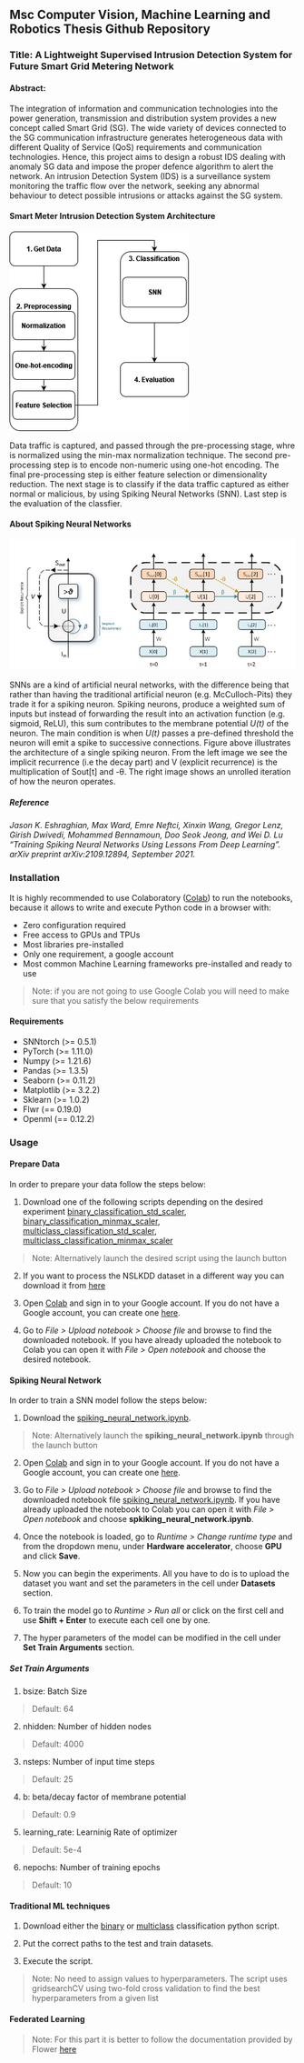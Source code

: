 ## Msc Computer Vision, Machine Learning and Robotics Thesis Github Repository
### Title: A Lightweight Supervised Intrusion Detection System for Future Smart Grid Metering Network
#### Abstract:
The integration of information and communication technologies into the power generation, 
transmission and distribution system provides a new concept called Smart Grid (SG). The 
wide variety of devices connected to the SG communication infrastructure generates heterogeneous data with different Quality of Service (QoS) requirements and communication 
technologies. Hence, this project aims to design a robust IDS dealing with anomaly SG data and impose the proper defence algorithm to alert the network. An intrusion Detection 
System (IDS) is a surveillance system monitoring the traffic flow over the network, seeking any abnormal behaviour to detect possible intrusions or attacks against the SG system.

####  Smart Meter Intrusion Detection System Architecture
![plot](https://github.com/sotirischatzimiltis/MscThesis/blob/main/Images/smart_meter_architecture.png)

Data traffic is captured, and passed through the pre-processing stage, whre is normalized using the min-max normalization technique.
The second pre-processing step is to encode non-numeric using one-hot encoding. 
The final pre-processing step is either feature selection or dimensionality reduction. 
The next stage is to classify if the data traffic captured as either normal or malicious, by using Spiking Neural Networks (SNN).
Last step is the evaluation of the classfier.

#### About Spiking Neural Networks
![plot](https://github.com/sotirischatzimiltis/MscThesis/blob/main/Images/leaky_neuron_SNN.JPG)

SNNs are a kind of artificial neural networks, with the difference being that rather than having the traditional artificial neuron (e.g. McCulloch-Pits) they trade it for a spiking neuron. Spiking neurons, produce a weighted sum of inputs but instead of forwarding the result into an activation function (e.g. sigmoid, ReLU), this sum contributes to the membrane potential *U(t)* of the neuron. The main condition is when *U(t)* passes a pre-defined threshold the neuron will emit a spike to successive connections. Figure above illustrates the architecture of a single spiking neuron. From the left image we see the implicit recurrence (i.e the decay part) and V (explicit recurrence) is the multiplication of Sout[t] and -θ. The right image shows an unrolled iteration of how the neuron operates. 


##### Reference 
*Jason K. Eshraghian, Max Ward, Emre Neftci, Xinxin Wang, Gregor Lenz, Girish Dwivedi, Mohammed Bennamoun, Doo Seok Jeong, and Wei D. Lu “Training Spiking Neural Networks Using Lessons From Deep Learning”. arXiv preprint arXiv:2109.12894, September 2021.*

### Installation 
It is highly recommended to use Colaboratory ([Colab](https://colab.research.google.com/notebooks/welcome.ipynb)) to run the notebooks, because it allows to write and execute Python code in a browser with:

- Zero configuration required
- Free access to GPUs and TPUs
- Most libraries pre-installed
- Only one requirement, a google account
- Most common Machine Learning frameworks pre-installed and ready to use

> Note: if you are not going to use Google Colab you will need to make sure that you satisfy the below requirements

#### Requirements
- SNNtorch (>= 0.5.1)
- PyTorch (>= 1.11.0)
- Numpy (>= 1.21.6)
- Pandas (>= 1.3.5)
- Seaborn (>= 0.11.2)
- Matplotlib (>= 3.2.2)
- Sklearn (>= 1.0.2)
- Flwr (== 0.19.0)
- Openml (== 0.12.2)

### Usage 
  #### Prepare Data
  In order to prepare your data follow the steps below:

  1. Download one of the following scripts depending on the desired experiment
[binary_classification_std_scaler](https://github.com/sotirischatzimiltis/MscThesis/blob/main/DataPreProcessing/BinaryClassification/nsl_kdd_preprocessing_binary_stdscaler.ipynb),
[binary_classification_minmax_scaler](https://github.com/sotirischatzimiltis/MscThesis/blob/main/DataPreProcessing/BinaryClassification/nsl_kdd_preprocessing_binary_minmaxscaler.ipynb),
[multiclass_classification_std_scaler](https://github.com/sotirischatzimiltis/MscThesis/blob/main/DataPreProcessing/MultiClassClassification/nsl_kdd_preprocessing_multiclass_stdscaler.ipynb),
[multiclass_classification_minmax_scaler](https://github.com/sotirischatzimiltis/MscThesis/blob/main/DataPreProcessing/MultiClassClassification/nsl_kdd_preprocessing_multiclass_minmaxscaler.ipynb)
  > Note: Alternatively launch the desired script using the launch button 

  2. If you want to process the NSLKDD dataset in a different way you can download it from [here](https://www.unb.ca/cic/datasets/nsl.html)
    
  3. Open [Colab](https://colab.research.google.com/notebooks/welcome.ipynb) and sign in to your Google account. If you do not have a Google account, you can create one [here](https://accounts.google.com/signup/v2/webcreateaccount?hl=en&flowName=GlifWebSignIn&flowEntry=SignUp).

  4. Go to _File > Upload notebook > Choose file_ and browse to find the downloaded notebook. If you have already uploaded the notebook to Colab you can open it with _File > Open notebook_ and choose the desired notebook. 
  
#### Spiking Neural Network
In order to train a SNN model follow the steps below:

1. Download the [spiking_neural_network.ipynb](https://github.com/sotirischatzimiltis/MscThesis/blob/main/SpikingNeuralNetwork/spiking_neural_network.ipynb ).
> Note: Alternatively launch the **spiking_neural_network.ipynb** through the launch button
2. Open [Colab](https://colab.research.google.com/notebooks/welcome.ipynb) and sign in to your Google account. If you do not have a Google account, you can create one [here](https://accounts.google.com/signup/v2/webcreateaccount?hl=en&flowName=GlifWebSignIn&flowEntry=SignUp).

3. Go to _File > Upload notebook > Choose file_ and browse to find the downloaded notebook file [spiking_neural_network.ipynb](https://github.com/sotirischatzimiltis/MscThesis/blob/main/SpikingNeuralNetwork/spiking_neural_network.ipynb ). If you have already uploaded the notebook to Colab you can open it with _File > Open notebook_ and choose **spkiking_neural_network.ipynb**. 

3. Once the notebook is loaded, go to _Runtime > Change runtime type_ and from the dropdown menu, under **Hardware accelerator**, choose **GPU** and click **Save**.

5. Now you can begin the experiments. All you have to do is to upload the dataset you want and set the parameters in the cell under **Datasets** section.

6. To train the model go to _Runtime > Run all_ or click on the first cell and use **Shift + Enter** to execute each cell one by one.

7. The hyper parameters of the model can be modified in the cell under **Set Train Arguments** section.

##### Set Train Arguments
1. bsize: Batch Size
  > Default: 64
2. nhidden: Number of hidden nodes
  > Default: 4000
3. nsteps: Number of input time steps
  > Default: 25
4. b: beta/decay factor of membrane potential 
  > Default: 0.9
5. learning_rate: Learninig Rate of optimizer
  > Default: 5e-4
6. nepochs: Number of training epochs
  > Default: 10 
 
 #### Traditional ML techniques
 1. Download either the [binary](https://github.com/sotirischatzimiltis/MscThesis/blob/main/TraditionalML/traditionalml_binary_classification.py) or [multiclass](https://github.com/sotirischatzimiltis/MscThesis/blob/main/TraditionalML/traditionalml_multiclass_classification.py) classification python script.

 2. Put the correct paths to the test and train datasets.
 
 3. Execute the script.
  > Note: No need to assign values to hyperparameters. The script uses gridsearchCV using two-fold cross validation to find the best hyperparameters from a given list 
 
 #### Federated Learning
 > Note: For this part it is better to follow the documentation provided by Flower [here](https://flower.dev/docs/)

